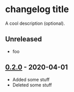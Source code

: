 # changelog title
 
A cool description (optional).
 
## Unreleased

- foo
 
## [0.2.0] - 2020-04-01

- Added some stuff
- Deleted some stuff
 
[0.2.0]: https://gitlab.example.com/group/repo-dev/-/compare/v0.1.0...v0.2.0
